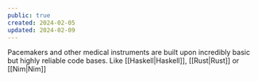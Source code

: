 ```yaml
---
public: true
created: 2024-02-05
updated: 2024-02-09
---
```


Pacemakers and other medical instruments are built upon incredibly basic but highly reliable code bases. Like [[Haskell|Haskell]], [[Rust|Rust]] or [[Nim|Nim]]